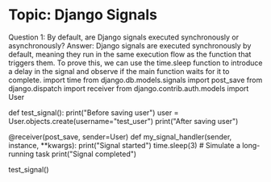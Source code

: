 # Topic: Django Signals

Question 1: By default, are Django signals executed synchronously or asynchronously?
Answer: Django signals are executed synchronously by default, meaning they run in the same execution flow as the function that triggers them.
        To prove this, we can use the time.sleep function to introduce a delay in the signal and observe if the main function waits for it to complete.
import time
from django.db.models.signals import post_save
from django.dispatch import receiver
from django.contrib.auth.models import User

def test_signal():
    print("Before saving user")
    user = User.objects.create(username="test_user")
    print("After saving user")

@receiver(post_save, sender=User)
def my_signal_handler(sender, instance, **kwargs):
    print("Signal started")
    time.sleep(3)  # Simulate a long-running task
    print("Signal completed")

test_signal()
